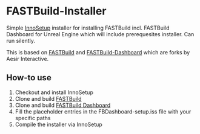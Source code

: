 # FASTBuild-Installer
Simple [InnoSetup](https://jrsoftware.org/isinfo.php) installer for installing FASTBuild incl. FASTBuild Dashboard for Unreal Engine which will include prerequesites installer. Can run silently.

This is based on [FASTBuild](https://github.com/aesirinteractive/FASTBuild) and [FASTBuild-Dashboard](https://github.com/aesirinteractive/FASTBuild-Dashboard) which are forks by Aesir Interactive.


## How-to use
1. Checkout and install InnoSetup
2. Clone and build [FASTBuild](https://github.com/aesirinteractive/FASTBuild)
3. Clone and build [FASTBuild Dashboard](https://github.com/aesirinteractive/FASTBuild-Dashboard)
4. Fill the placeholder entries in the FBDashboard-setup.iss file with your specific paths
5. Compile the installer via InnoSetup
